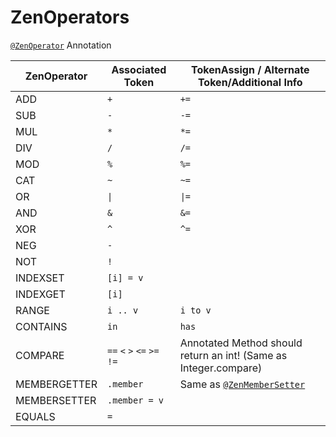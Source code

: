 # ZenOperators

[`@ZenOperator`](/Dev_Area/ZenAnnotations/Annotation_ZenOperator/) Annotation

| ZenOperator  | Associated Token            | TokenAssign / Alternate Token/Additional Info                     |
|--------------|-----------------------------|-------------------------------------------------------------------|
| ADD          | `+`                         | `+=`                                                              |
| SUB          | `-`                         | `-=`                                                              |
| MUL          | `*`                         | `*=`                                                              |
| DIV          | `/`                         | `/=`                                                              |
| MOD          | `%`                         | `%=`                                                              |
| CAT          | `~`                         | `~=`                                                              |
| OR           | `\|`                         | `\|=`                                                              |
| AND          | `&`                         | `&=`                                                              |
| XOR          | `^`                         | `^=`                                                              |
| NEG          | `-`                         |                                                                   |
| NOT          | `!`                         |                                                                   |
| INDEXSET     | `[i] = v`                   |                                                                   |
| INDEXGET     | `[i]`                       |                                                                   |
| RANGE        | `i .. v`                    | `i to v`                                                          |
| CONTAINS     | `in`                        | `has`                                                             |
| COMPARE      | `==` `<` `>` `<=` `>=` `!=` | Annotated Method should return an int! (Same as Integer.compare)  |
| MEMBERGETTER | `.member`                   | Same as [`@ZenMemberSetter`](/Dev_Area/ZenAnnotations/ZenMembers/) |
| MEMBERSETTER | `.member = v`               |                                                                   |
| EQUALS       | `=`                         |                                                                   |
